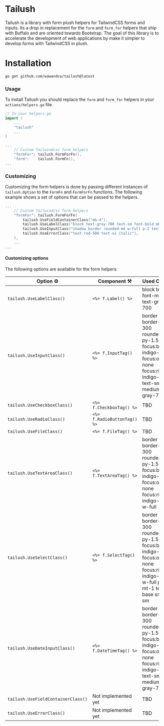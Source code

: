 # Tailush

Tailush is a library with form plush helpers for TailwindCSS forms and inputs. Its a drop in replacement for the `form` and `form_for` helpers that ship with Buffalo and are oriented towards Bootstrap. The goal of this library is to accelerate the development of web applications by make it simpler to develop forms with TailwindCSS in plush.

# Installation
    
```bash
go get github.com/wawandco/tailush@latest
```

### Usage

To install Tailush you should replace the `form` and `form_for` helpers in your `actions/helpers.go` file.

```go
// In your helpers.go
import (
    ...
    "tailush"
    ...
)

... 
    // Custom Tailwindcss form helpers
    "formFor": tailush.FormForFn(),
    "form":    tailush.FormFn(),
...

```

### Customizing

Customizing the form helpers is done by passing different instances of `tailush.Option` to the `FormFn` and `FormForFn` functions. The following example shows a set of options that can be passed to the helpers.

```go
... 
    // Custom Tailwindcss form helpers
    "formFor": tailush.FormForFn(
        tailush.UseFieldContainerClass("mb-4"),
        tailush.UseLabelClass("block text-gray-700 text-sm font-bold mb-2"),
        tailush.UseInputClass("shadow border rounded-md w-full p-2 text-gray-700 focus:outline-none focus:shadow-outline"),
        tailush.UseErrorClass("text-red-500 text-xs italic"),
    ),
    ...
...
```

#### Customizing options

The following options are available for the form helpers:

| Option ⚙️                          | Component ⚒️                | Used Classes                                                                                                                                         |
|------------------------------------|-----------------------------|------------------------------------------------------------------------------------------------------------------------------------------------------|
| `tailush.UseLabelClass()`          | `<%= f.Label() %>`          | block text-sm font-medium text-gray-700                                                                                                              |
| `tailush.UseInputClass()`          | `<%= f.InputTag() %>`       | border border-gray-300 rounded-md py-1.5 px-3 focus:border-indigo-500 focus:outline-none focus:ring-indigo-500 text-sm font-medium text-gray-700     |
| `tailush.UseCheckboxClass()`       | `<%= f.CheckboxTag() %>`    | TBD                                                                                                                                                  |
| `tailush.UseRadioClass()`          | `<%= f.RadioButtonTag() %>` | TBD                                                                                                                                                  |
| `tailush.UseFileClass()`           | `<%= f.FileTag() %>`        | TBD                                                                                                                                                  |
| `tailush.UseTextAreaClass()`       | `<%= f.TextAreaTag() %>`    | border border-gray-300 rounded-md py-1.5 px-3 focus:border-indigo-500 focus:outline-none focus:ring-indigo-500 w-full                                |
| `tailush.UseSelectClass()`         | `<%= f.SelectTag() %>`      | border border-gray-300 rounded-md py-1.5 px-3 focus:border-indigo-500 focus:outline-none focus:ring-indigo-500 w-full py-2 mt-1 text-base sm:text-sm |
| `tailush.UseDateInputClass()`      | `<%= f.DateTimeTag() %>`    | border border-gray-300 rounded-md py-1.5 px-3 focus:border-indigo-500 focus:outline-none focus:ring-indigo-500 text-sm font-medium text-gray-700     |
| `tailush.UseFieldContainerClass()` | Not implemented yet         | TBD                                                                                                                                                  |
| `tailush.UseErrorClass()`          | Not implemented yet         | TBD                                                                                                                                                  |



